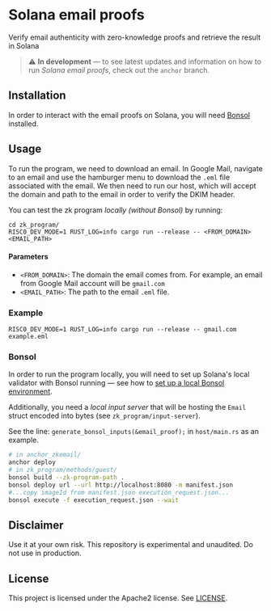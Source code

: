 # Solana email proofs

Verify email authenticity with zero-knowledge proofs and retrieve the result in Solana

> ⚠️ **In development**  — to see latest updates and information on how to run *Solana email proofs*, check out the `anchor` branch.

## Installation

In order to interact with the email proofs on Solana, you will need [Bonsol](https://bonsol.gitbook.io/docs/getting-started/installation) installed.

## Usage

To run the program, we need to download an email. In Google Mail, navigate to an email and use the hamburger menu to download the `.eml` file associated with the email. We then need to run our host, which will accept the domain and path to the email in order to verify the DKIM header. 

You can test the zk program *locally (without Bonsol)* by running:
```
cd zk_program/
RISC0_DEV_MODE=1 RUST_LOG=info cargo run --release -- <FROM_DOMAIN> <EMAIL_PATH>
```

#### Parameters

- `<FROM_DOMAIN>`: The domain the email comes from. For example, an email from Google Mail account will be `gmail.com`
- `<EMAIL_PATH>`: The path to the email `.eml` file.

### Example

```
RISC0_DEV_MODE=1 RUST_LOG=info cargo run --release -- gmail.com example.eml
```

### Bonsol
In order to run the program locally, you will need to set up Solana's local validator with Bonsol running — see how to [set up a local Bonsol environment](https://bonsol.gitbook.io/docs/developers/setup-a-local-environment).

Additionally, you need a *local input server* that will be hosting the `Email` struct encoded into bytes (see `zk_program/input-server`).

See the line: `generate_bonsol_inputs(&email_proof);` in `host/main.rs` as an example.
 
```bash
# in anchor_zkemail/
anchor deploy
# in zk_program/methods/guest/
bonsol build --zk-program-path .
bonsol deploy url --url http://localhost:8080 -m manifest.json
#...copy imageId from manifest.json execution_request.json...
bonsol execute -f execution_request.json --wait
```

## Disclaimer
Use it at your own risk. This repository is experimental and unaudited. Do not use in production. 

## License

This project is licensed under the Apache2 license. See [LICENSE](https://github.com/risc0-labs/r0-zkEmail/blob/main/LICENSE).
